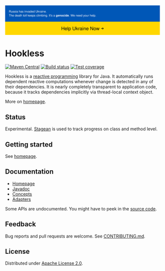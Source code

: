 <!--- Generated by scripts/configure.py --->
[![SWUbanner](https://raw.githubusercontent.com/vshymanskyy/StandWithUkraine/main/banner2-direct.svg)](https://github.com/vshymanskyy/StandWithUkraine/blob/main/docs/README.md)

# Hookless

[![Maven Central](https://img.shields.io/maven-central/v/com.machinezoo.hookless/hookless)](https://search.maven.org/artifact/com.machinezoo.hookless/hookless)
[![Build status](https://github.com/robertvazan/hookless/workflows/build/badge.svg)](https://github.com/robertvazan/hookless/actions/workflows/build.yml)
[![Test coverage](https://codecov.io/gh/robertvazan/hookless/branch/master/graph/badge.svg)](https://codecov.io/gh/robertvazan/hookless)

Hookless is a [reactive programming](https://en.wikipedia.org/wiki/Reactive_programming) library for Java.
It automatically runs dependent reactive computations whenever change is detected in any of their dependencies.
It is nearly completely transparent to application code, because it tracks dependencies implicitly via thread-local context object.

More on [homepage](https://hookless.machinezoo.com/).

## Status

Experimental. [Stagean](https://stagean.machinezoo.com/) is used to track progress on class and method level.

## Getting started

See [homepage](https://hookless.machinezoo.com/).

## Documentation

* [Homepage](https://hookless.machinezoo.com/)
* [Javadoc](https://hookless.machinezoo.com/javadocs/core/com.machinezoo.hookless/module-summary.html)
* [Concepts](https://hookless.machinezoo.com/concepts)
* [Adapters](https://hookless.machinezoo.com/adapters)

Some APIs are undocumented. You might have to peek in the [source code](src/main/java/com/machinezoo/hookless).

## Feedback

Bug reports and pull requests are welcome. See [CONTRIBUTING.md](CONTRIBUTING.md).

## License

Distributed under [Apache License 2.0](LICENSE).

